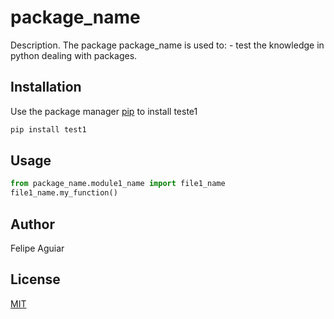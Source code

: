 # package_name

Description. 
The package package_name is used to:
	- test the knowledge in python dealing with packages.

## Installation

Use the package manager [pip](https://pip.pypa.io/en/stable/) to install teste1

```bash
pip install test1
```

## Usage

```python
from package_name.module1_name import file1_name
file1_name.my_function()
```

## Author
Felipe Aguiar

## License
[MIT](https://choosealicense.com/licenses/mit/)